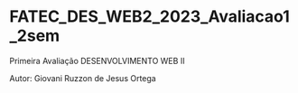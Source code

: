 # FATEC_DES_WEB2_2023_Avaliacao1_2sem
Primeira Avaliação DESENVOLVIMENTO WEB II

Autor: Giovani Ruzzon de Jesus Ortega
